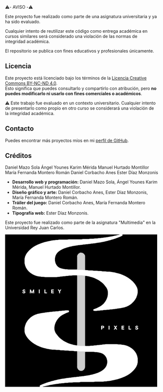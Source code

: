 ⚠️- AVISO -⚠️

Este proyecto fue realizado como parte de una asignatura universitaria y ya ha sido evaluado. 

Cualquier intento de reutilizar este código como entrega académica en cursos similares será considerado una violación de las normas de integridad académica. 

El repositorio se publica con fines educativos y profesionales únicamente.

## Licencia

Este proyecto está licenciado bajo los términos de la [Licencia Creative Commons BY-NC-ND 4.0](https://creativecommons.org/licenses/by-nc-nd/4.0/).  
Esto significa que puedes consultarlo y compartirlo con atribución, pero **no puedes modificarlo ni usarlo con fines comerciales o académicos**.

⚠️ Este trabajo fue evaluado en un contexto universitario. Cualquier intento de presentarlo como propio en otro curso se considerará una violación de la integridad académica.

## Contacto

Puedes encontrar más proyectos míos en mi [perfil de GitHub](https://github.com/DanielMazado).

## Créditos

Daniel Mazo Sola
Ángel Younes Karim Mérida
Manuel Hurtado Montillor
María Fernanda Montero Román
Daniel Corbacho Anes
Ester Díaz Monzonis

- **Desarrollo web y programación:** Daniel Mazo Sola, Ángel Younes Karim Mérida, Manuel Hurtado Montillor.
- **Diseño gráfico y arte:** Daniel Corbacho Anes, Ester Díaz Monzonis, María Fernanda Montero Román.
- **Tráiler del juego:** Daniel Corbacho Anes, María Fernanda Montero Román.
- **Tipografía web:** Ester Díaz Monzonis.

Este proyecto fue realizado como parte de la asignatura "Multimedia" en la Universidad Rey Juan Carlos.

![Imagen del logo](images/logo.jpg)
